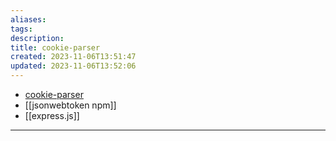 ```yaml
---
aliases: 
tags: 
description:
title: cookie-parser
created: 2023-11-06T13:51:47
updated: 2023-11-06T13:52:06
---
```

- [cookie-parser](https://www.npmjs.com/package/cookie-parser)
- [[jsonwebtoken npm]]
- [[express.js]]
___
